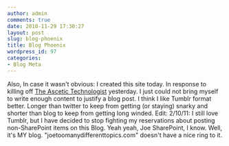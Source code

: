 ```yaml
---
author: admin
comments: true
date: 2010-11-29 17:30:27
layout: post
slug: blog-phoenix
title: Blog Phoenix
wordpress_id: 97
categories:
- Blog Meta
---
```


Also, In case it wasn't obvious: I created this site today. In response to killing off [The Ascetic Technologist](http://ascetictechnologist.humboldttechgroup.com) yesterday. I just could not bring myself to write enough content to justify a blog post. I think I like Tumblr format better. Longer than twitter to keep from getting (or staying) snarky and shorter than blog to keep from getting long winded.  Edit: 2/10/11: I still love Tumblr, but I have decided to stop fighting my reservations about posting non-SharePoint items on this Blog. Yeah yeah, Joe SharePoint, I know. Well, it's MY blog. "joetoomanydifferenttopics.com" doesn't have a nice ring to it.
